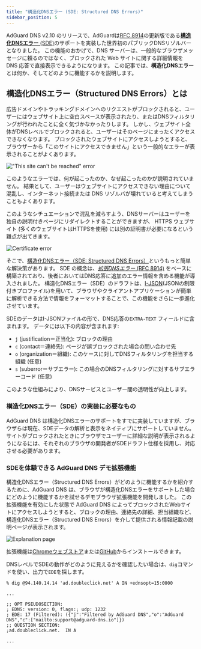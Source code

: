 ```yaml
---
title: "構造化DNSエラー (SDE: Structured DNS Errors)"
sidebar_position: 5
---
```


AdGuard DNS v2.10 のリリースで、AdGuardは[RFC 8914](https://datatracker.ietf.org/doc/rfc8914/)の更新版である[**構造化DNSエラー** (SDE)](https://datatracker.ietf.org/doc/draft-ietf-dnsop-structured-dns-error/09/)のサポートを実装した世界初のパブリックDNSリゾルバーとなりました。 この機能のおかげで、DNS サーバーは、一般的なブラウザメッセージに頼るのではなく、ブロックされた Web サイトに関する詳細情報を DNS 応答で直接表示できるようになります。 この記事では、**構造化DNSエラー**とは何か、そしてどのように機能するかを説明します。

## 構造化DNSエラー（Structured DNS Errors）とは

広告ドメインやトラッキングドメインへのリクエストがブロックされると、ユーザーにはウェブサイト上に空白スペースが表示されたり、またはDNSフィルタリングが行われたことに全く気づかなかったりします。 しかし、ウェブサイト全体がDNSレベルでブロックされると、ユーザーはそのページにまったくアクセスできなくなります。 ブロックされたウェブサイトにアクセスしようとすると、ブラウザーから「このサイトにアクセスできません」という一般的なエラーが表示されることがよくあります。

!["This site can't be reached" error](https://cdn.adtidy.org/content/blog/dns/dns_error.png)

このようなエラーでは、何が起こったのか、なぜ起こったのかが説明されていません。 結果として、ユーザーはウェブサイトにアクセスできない理由について混乱し、インターネット接続または DNS リゾルバが壊れていると考えてしまうこともよくあります。

このようなシチュエーションで混乱を減らすよう、DNSサーバーはユーザーを独自の説明付きページにリダイレクトすることができますが、 HTTPS ウェブサイト (多くのウェブサイトはHTTPSを使用) には別の証明書が必要になるという難点が出てきます。

![Certificate error](https://cdn.adtidy.org/content/blog/dns/certificate_error.png?1)

そこで、[構造化DNSエラー（SDE: Structured DNS Errors）](https://datatracker.ietf.org/doc/draft-ietf-dnsop-structured-dns-error/09/)というもっと簡単な解決策があります。 SDE の概念は、[_拡張DNSエラー_ (RFC 8914)](https://datatracker.ietf.org/doc/rfc8914/) をベースに構築されており、後者においてはDNS応答に追加のエラー情報を含める機能が導入されました。 構造化DNSエラー（SDE）のドラフトは、[I-JSON](https://www.rfc-editor.org/rfc/rfc7493)(JSONの制限付きプロファイル)を用いて、ブラウザやクライアントアプリケーションが簡単に解析できる方法で情報をフォーマットすることで、この機能をさらに一歩進化させています。

SDEのデータはI-JSONファイルの形で、DNS応答の`EXTRA-TEXT` フィールドに含まれます。 データには以下の内容が含まれます:

- `j` (justification＝正当化): ブロックの理由
- `c` (contact＝連絡先): ページが誤ブロックされた場合の問い合わせ先
- `o` (organization＝組織): このケースに対してDNSフィルタリングを担当する組織 (任意)
- `s` (suberror＝サブエラー): この場合のDNSフィルタリングに対するサブエラーコード (任意)

このような仕組みにより、DNSサービスとユーザー間の透明性が向上します。

### 構造化DNSエラー（SDE）の実装に必要なもの

AdGuard DNS は構造化DNSエラーのサポートをすでに実装していますが、ブラウザらは現在、SDEデータの解析と表示をネイティブにサポートしていません。 サイトがブロックされたときにブラウザでユーザーに詳細な説明が表示されるようになるには、それぞれのブラウザの開発者がSDEドラフト仕様を採用し、対応させる必要があります。

### SDEを体験できる AdGuard DNS デモ拡張機能

構造化DNSエラー（Structured DNS Errors）がどのように機能するかを紹介するために、AdGuard DNS は、ブラウザが構造化DNSエラーをサポートした場合にどのように機能するかを試せるデモブラウザ拡張機能を開発しました。 この拡張機能を有効にした状態で AdGuard DNS によってブロックされたWebサイトにアクセスしようとすると、ブロックの理由、連絡先の詳細、担当組織など、構造化DNSエラー（Structured DNS Errors）を介して提供される情報記載の説明ページが表示されます。

![Explanation page](https://cdn.adtidy.org/blog/new/jlkdbaccess_blocked.png)

拡張機能は[Chromeウェブストア](https://chromewebstore.google.com/detail/oeinmjfnchfhaabhchfjkbdpmgeageen)または[GitHub](https://github.com/AdguardTeam/dns-sde-extension/)からインストールできます。

DNSレベルでSDEの動作がどのように見えるかを確認したい場合は、`dig`コマンドを使い、出力で`EDE`を探します。

```text
% dig @94.140.14.14 'ad.doubleclick.net' A IN +ednsopt=15:0000

...

;; OPT PSEUDOSECTION:
; EDNS: version: 0, flags:; udp: 1232
; EDE: 17 (Filtered): ({"j":"Filtered by AdGuard DNS","o":"AdGuard DNS","c":["mailto:support@adguard-dns.io"]})
;; QUESTION SECTION:
;ad.doubleclick.net.  IN A

...
```
